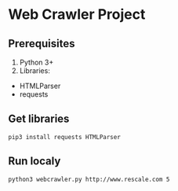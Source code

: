 # Web Crawler Project

## Prerequisites
1. Python 3+
2. Libraries:
  * HTMLParser
  * requests 

## Get libraries
```
pip3 install requests HTMLParser

``` 

## Run localy

```
python3 webcrawler.py http://www.rescale.com 5

```
